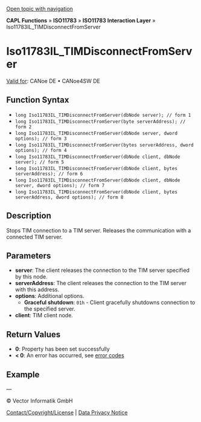 [Open topic with navigation](../../../../../../CANoeDEFamily.htm#Topics/CAPLFunctions/ISO11783/ISOInteractionLayer/Functions/CAPLfunctionIso11783ILtimDisconnectFromServer.md)

**CAPL Functions** » **ISO11783** » **ISO11783 Interaction Layer** » Iso11783IL_TIMDisconnectFromServer

# Iso11783IL_TIMDisconnectFromServer

[Valid for](../../../../Shared/FeatureAvailability.md): CANoe DE • CANoe4SW DE

## Function Syntax

- `long Iso11783IL_TIMDisconnectFromServer(dbNode server); // form 1`
- `long Iso11783IL_TIMDisconnectFromServer(byte serverAddress); // form 2`
- `long Iso11783IL_TIMDisconnectFromServer(dbNode server, dword options); // form 3`
- `long Iso11783IL_TIMDisconnectFromServer(bytes serverAddress, dword options); // form 4`
- `long Iso11783IL_TIMDisconnectFromServer(dbNode client, dbNode server); // form 5`
- `long Iso11783IL_TIMDisconnectFromServer(dbNode client, bytes serverAddress); // form 6`
- `long Iso11783IL_TIMDisconnectFromServer(dbNode client, dbNode server, dword options); // form 7`
- `long Iso11783IL_TIMDisconnectFromServer(dbNode client, bytes serverAddress, dword options); // form 8`

## Description

Stops TIM connection to a TIM server. Releases the communication with a connected TIM server.

## Parameters

- **server**: The client releases the connection to the TIM server specified by this node.
- **serverAddress**: The client releases the connection to the TIM server with this address.
- **options**: Additional options.
  - **Graceful shutdown**: `01h` - Client gracefully shutdowns connection to the specified server.
- **client**: TIM client node.

## Return Values

- **0**: Property has been set successfully
- **< 0**: An error has occurred, see [error codes](../../../CAPLfunctionsISOj1939ErrorCodes.md)

## Example

—

© Vector Informatik GmbH

[Contact/Copyright/License](../../../../Shared/ContactCopyrightLicense.md) | [Data Privacy Notice](https://www.vector.com/int/en/company/get-info/privacy-policy/)
